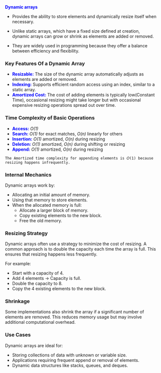 <b style="color:blue">Dynamic arrays</b>

- Provides the ability to store elements and dynamically resize itself when necessary.

- Unlike static arrays, which have a fixed size defined at creation, dynamic arrays can grow or shrink as elements are added or removed.

- They are widely used in programming because they offer a balance between efficiency and flexibility.


### Key Features Of a Dynamic Array

- <b style="color:blue">Resizable:</b> The size of the dynamic array automatically adjusts as elements are added or removed.
- <b style="color:blue">Indexing:</b> Supports efficient random access using an index, similar to a static array.
- <b style="color:blue"> Amortized Cost:</b> The cost of adding elements is typically low(Constant Time), occasional resizing might take longer but with occasional expensive resizing operations spread out over time.

### Time Complexity of Basic Operations

- <b style="color:blue">Access:</b> <i>O(1)</i>
- <b style="color:blue">Search:</b> <i>O(1)</i> for exact matches, <i>O(n)</i> linearly for others
- <b style="color:blue">Insertion:</b> <i>O(1)</i> amortized, <i>O(n)</i> during resizing
- <b style="color:blue">Deletion:</b> <i>O(1)</i> amortized, <i>O(n)</i> during shifting or resizing
- <b style="color:blue">Append:</b> <i>O(1)</i> amortized, <i>O(n)</i> during resizing

```
The Amortized time complexity for appending elements is 𝑂(1) because resizing happens infrequently.
```


### Internal Mechanics

Dynamic arrays work by:

- Allocating an initial amount of memory.
- Using that memory to store elements.
- When the allocated memory is full:
    - Allocate a larger block of memory.
    - Copy existing elements to the new block.
    - Free the old memory.

### Resizing Strategy
Dynamic arrays often use a strategy to minimize the cost of resizing. A common approach is to double the capacity each time the array is full. This ensures that resizing happens less frequently.

For example:

- Start with a capacity of 4.
- Add 4 elements → Capacity is full.
- Double the capacity to 8.
- Copy the 4 existing elements to the new block.

### Shrinkage
Some implementations also shrink the array if a significant number of elements are removed. This reduces memory usage but may involve additional computational overhead.

### Use Cases
Dynamic arrays are ideal for:

- Storing collections of data with unknown or variable size.
- Applications requiring frequent append or removal of elements.
- Dynamic data structures like stacks, queues, and deques.


